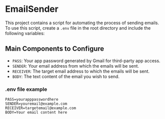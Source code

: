 
# EmailSender

This project contains a script for automating the process of sending emails. To use this script, create a `.env` file in the root directory and include the following variables:

## Main Components to Configure

- `PASS`: Your app password generated by Gmail for third-party app access.
- `SENDER`: Your email address from which the emails will be sent.
- `RECEIVER`: The target email address to which the emails will be sent.
- `BODY`: The text content of the email you wish to send.

### .env file example

```env
PASS=yourapppasswordhere
SENDER=youremail@example.com
RECEIVER=targetemail@example.com
BODY=Your email content here
